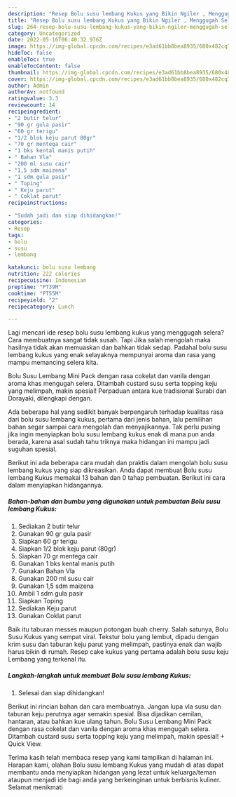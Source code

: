 ```yaml
---
description: "Resep Bolu susu lembang Kukus yang Bikin Ngiler , Menggugah Selera"
title: "Resep Bolu susu lembang Kukus yang Bikin Ngiler , Menggugah Selera"
slug: 264-resep-bolu-susu-lembang-kukus-yang-bikin-ngiler-menggugah-selera
category: Uncategorized
date: 2022-05-16T06:40:32.976Z
image: https://img-global.cpcdn.com/recipes/e3ad61bb8bea8935/680x482cq70/bolu-susu-lembang-kukus-foto-resep-utama.jpg
hideToc: false
enableToc: true
enableTocContent: false
thumbnail: https://img-global.cpcdn.com/recipes/e3ad61bb8bea8935/680x482cq70/bolu-susu-lembang-kukus-foto-resep-utama.jpg
cover: https://img-global.cpcdn.com/recipes/e3ad61bb8bea8935/680x482cq70/bolu-susu-lembang-kukus-foto-resep-utama.jpg
author: Admin
authorAv: notfound
ratingvalue: 3.3
reviewcount: 14
recipeingredient:
- "2 butir telur"
- "90 gr gula pasir"
- "60 gr terigu"
- "1/2 blok keju parut 80gr"
- "70 gr mentega cair"
- "1 bks kental manis putih"
- " Bahan Vla"
- "200 ml susu cair"
- "1,5 sdm maizena"
- "1 sdm gula pasir"
- " Toping"
- " Keju parut"
- " Coklat parut"
recipeinstructions:

- "Sudah jadi dan siap dihidangkan!"
categories:
- Resep
tags:
- bolu
- susu
- lembang

katakunci: bolu susu lembang 
nutrition: 222 calories
recipecuisine: Indonesian
preptime: "PT39M"
cooktime: "PT55M"
recipeyield: "2"
recipecategory: Lunch

---
```



Lagi mencari ide resep bolu susu lembang kukus yang menggugah selera? Cara membuatnya sangat tidak susah. Tapi Jika salah mengolah maka hasilnya tidak akan memuaskan dan bahkan tidak sedap. Padahal bolu susu lembang kukus yang enak selayaknya mempunyai aroma dan rasa yang mampu memancing selera kita.


Bolu Susu Lembang Mini Pack dengan rasa cokelat dan vanila dengan aroma khas mengugah selera. Ditambah custard susu serta topping keju yang melimpah, makin spesial! Perpaduan antara kue tradisional Surabi dan Dorayaki, dilengkapi dengan.

Ada beberapa hal yang sedikit banyak berpengaruh terhadap kualitas rasa dari bolu susu lembang kukus, pertama dari jenis bahan, lalu pemilihan bahan segar sampai cara mengolah dan menyajikannya. Tak perlu pusing jika ingin menyiapkan bolu susu lembang kukus enak di mana pun anda berada, karena asal sudah tahu triknya maka hidangan ini mampu jadi suguhan spesial.


Berikut ini ada beberapa cara mudah dan praktis dalam mengolah bolu susu lembang kukus yang siap dikreasikan. Anda dapat membuat Bolu susu lembang Kukus memakai 13 bahan dan 0 tahap pembuatan. Berikut ini cara dalam menyiapkan hidangannya.

<!--inarticleads1-->

##### Bahan-bahan dan bumbu yang digunakan untuk pembuatan Bolu susu lembang Kukus:

1. Sediakan 2 butir telur
1. Gunakan 90 gr gula pasir
1. Siapkan 60 gr terigu
1. Siapkan 1/2 blok keju parut (80gr)
1. Siapkan 70 gr mentega cair
1. Gunakan 1 bks kental manis putih
1. Gunakan  Bahan Vla
1. Gunakan 200 ml susu cair
1. Gunakan 1,5 sdm maizena
1. Ambil 1 sdm gula pasir
1. Siapkan  Toping
1. Sediakan  Keju parut
1. Gunakan  Coklat parut


Baik itu taburan messes maupun potongan buah cherry. Salah satunya, Bolu Susu Kukus yang sempat viral. Tekstur bolu yang lembut, dipadu dengan krim susu dan taburan keju parut yang melimpah, pastinya enak dan wajib harus bikin di rumah. Resep cake kukus yang pertama adalah bolu susu keju Lembang yang terkenal itu. 

<!--inarticleads2-->

##### Langkah-langkah untuk membuat Bolu susu lembang Kukus:


1. Selesai dan siap dihidangkan!

Berikut ini rincian bahan dan cara membuatnya. Jangan lupa vla susu dan taburan keju perutnya agar semakin spesial. Bisa dijadikan cemilan, hantaran, atau bahkan kue ulang tahun. Bolu Susu Lembang Mini Pack dengan rasa cokelat dan vanila dengan aroma khas mengugah selera. Ditambah custard susu serta topping keju yang melimpah, makin spesial! + Quick View. 

Terima kasih telah membaca resep yang kami tampilkan di halaman ini. Harapan kami, olahan Bolu susu lembang Kukus yang mudah di atas dapat membantu anda menyiapkan hidangan yang lezat untuk keluarga/teman ataupun menjadi ide bagi anda yang berkeinginan untuk berbisnis kuliner. Selamat menikmati
